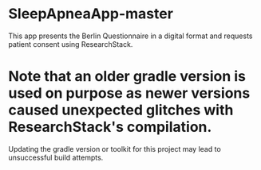 # SleepApneaApp-master

This app presents the Berlin Questionnaire in a digital format and requests patient consent using ResearchStack.

# Note that an older gradle version is used on purpose as newer versions caused unexpected glitches with ResearchStack's compilation. 

Updating the gradle version or toolkit for this project may lead to unsuccessful build attempts.
